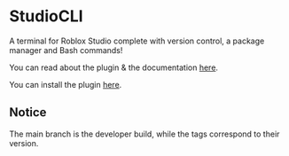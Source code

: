 # StudioCLI
A terminal for Roblox Studio complete with version control, a package manager and Bash commands!

You can read about the plugin & the documentation [here](https://devforum.roblox.com/t/introducing-studiocli-terminal-built-in-package-manager/1441569).

You can install the plugin [here](https://www.roblox.com/library/7347744413/StudioCLI).

## Notice
The main branch is the developer build, while the tags correspond to their version.
